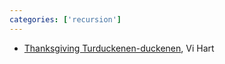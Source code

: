 ```yaml
---
categories: ['recursion']
---
```


  * [Thanksgiving Turduckenen-duckenen](https://www.youtube.com/watch?v=pjrI91J6jOw), Vi Hart
